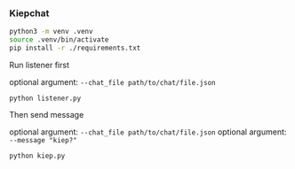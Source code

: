 ### Kiepchat

```bash
python3 -m venv .venv
source .venv/bin/activate
pip install -r ./requirements.txt
```

Run listener first

optional argument: `--chat_file path/to/chat/file.json`
```
python listener.py
```

Then send message

optional argument: `--chat_file path/to/chat/file.json`
optional argument: `--message "kiep?"`

```
python kiep.py
```
